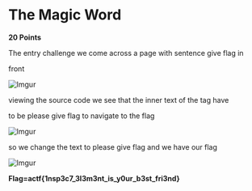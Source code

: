 # The Magic Word
 **20 Points**


The entry challenge we come across a page with sentence give flag in 

front 

![Imgur](https://i.imgur.com/j0RnMNh.png)


viewing the source code we see that the inner text of the tag have 

to be please give flag to navigate to the flag 

![Imgur](https://i.imgur.com/bYWxBKa.png)

so we change the text to please give flag and we have our flag

![Imgur](https://i.imgur.com/Dr1FzCX.png)

**Flag=actf{1nsp3c7\_3l3m3nt\_is\_y0ur\_b3st\_fri3nd}**
